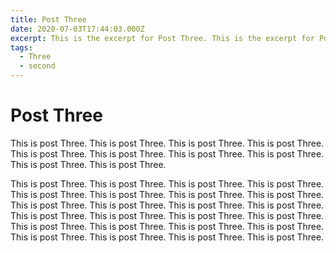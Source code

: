 ```yaml
---
title: Post Three
date: 2020-07-03T17:44:03.000Z
excerpt: This is the excerpt for Post Three. This is the excerpt for Post Three. 
tags:
  - Three
  - second
---
```


# Post Three

This is post Three. This is post Three. This is post Three. This is post Three. This is post Three. This is post Three. This is post Three. This is post Three. This is post Three. This is post Three.

This is post Three. This is post Three. This is post Three. This is post Three. This is post Three. This is post Three. This is post Three. This is post Three. This is post Three. This is post Three. This is post Three. This is post Three. This is post Three. This is post Three. This is post Three. This is post Three. This is post Three. This is post Three. This is post Three. This is post Three. This is post Three. This is post Three. This is post Three. This is post Three.